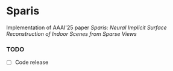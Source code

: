 # Sparis
Implementation of AAAI'25 paper *Sparis: Neural Implicit Surface Reconstruction of Indoor Scenes from Sparse Views*

### TODO
- [ ] Code release

